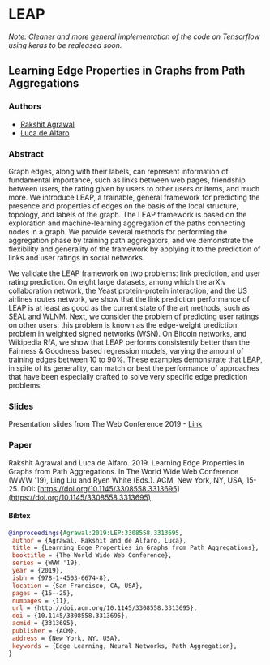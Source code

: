 # LEAP

_Note: Cleaner and more general implementation of the code on Tensorflow 
using keras to be realeased soon._
 
## Learning Edge Properties in Graphs from Path Aggregations

### Authors
* [Rakshit Agrawal](https://rakshitagrawal.com/)
* [Luca de Alfaro](https://sites.google.com/a/ucsc.edu/luca/)

### Abstract 
Graph edges, along with their labels, can represent information of
fundamental importance, such as links between web pages, friendship between
users, the rating given by users to other users or items, and much more. We
introduce LEAP, a trainable, general framework for predicting the presence and
properties of edges on the basis of the local structure, topology, and labels of
the graph. The LEAP framework is based on the exploration and machine-learning
aggregation of the paths connecting nodes in a graph. We provide several methods
for performing the aggregation phase by training path aggregators, and we
demonstrate the flexibility and generality of the framework by applying it to
the prediction of links and user ratings in social networks.

We validate the LEAP framework on two problems: link prediction, and user rating
prediction. On eight large datasets, among which the arXiv collaboration
network, the Yeast protein-protein interaction, and the US airlines routes
network, we show that the link prediction performance of LEAP is at least as
good as the current state of the art methods, such as SEAL and WLNM. Next, we
consider the problem of predicting user ratings on other users: this problem is
known as the edge-weight prediction problem in weighted signed networks (WSN).
On Bitcoin networks, and Wikipedia RfA, we show that LEAP performs consistently
better than the Fairness & Goodness based regression models, varying the amount
of training edges between 10 to 90%. These examples demonstrate that LEAP, in
spite of its generality, can match or best the performance of approaches that
have been especially crafted to solve very specific edge prediction problems.


### Slides
Presentation slides from The Web Conference 2019 - [Link](https://docs.google.com/presentation/d/e/2PACX-1vRPBS9lXB2qVUDivxobUpmunpF_6fwlVpo1by87qUCSIZ13uee6XpBH9gv2JqbouKAdBWdAeDddseCF/pub?start=false&loop=false&delayms=3000)

### Paper

Rakshit Agrawal and Luca de Alfaro. 2019. Learning Edge Properties in Graphs from Path Aggregations. In The World Wide Web Conference (WWW '19), Ling Liu and Ryen White (Eds.). ACM, New York, NY, USA, 15-25. DOI: [https://doi.org/10.1145/3308558.3313695](https://doi.org/10.1145/3308558.3313695)


#### Bibtex
```bibtex
@inproceedings{Agrawal:2019:LEP:3308558.3313695,
 author = {Agrawal, Rakshit and de Alfaro, Luca},
 title = {Learning Edge Properties in Graphs from Path Aggregations},
 booktitle = {The World Wide Web Conference},
 series = {WWW '19},
 year = {2019},
 isbn = {978-1-4503-6674-8},
 location = {San Francisco, CA, USA},
 pages = {15--25},
 numpages = {11},
 url = {http://doi.acm.org/10.1145/3308558.3313695},
 doi = {10.1145/3308558.3313695},
 acmid = {3313695},
 publisher = {ACM},
 address = {New York, NY, USA},
 keywords = {Edge Learning, Neural Networks, Path Aggregation},
} 
```